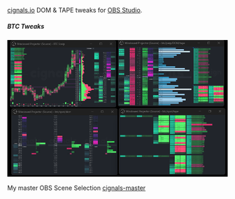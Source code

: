 [cignals.io](https://cignals.io/) DOM & TAPE tweaks for [OBS Studio](https://obsproject.com/).

##### BTC Tweaks

![Screenshot-1](/media/cignals-BTC-tweaks.png)

My master OBS Scene Selection [cignals-master](/json/cignals-master.json)





